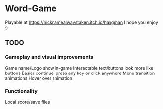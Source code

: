 # Word-Game
 
Playable at https://nicknamealwaystaken.itch.io/hangman
I hope you enjoy :)


## TODO

### Gameplay and visual improvements
Game name/Logo show in-game
Interactable text/buttons look more like buttons
Easier continue, press any key or click anywhere
Menu transition animations
Hover over animation

### Functionality
Local score/save files